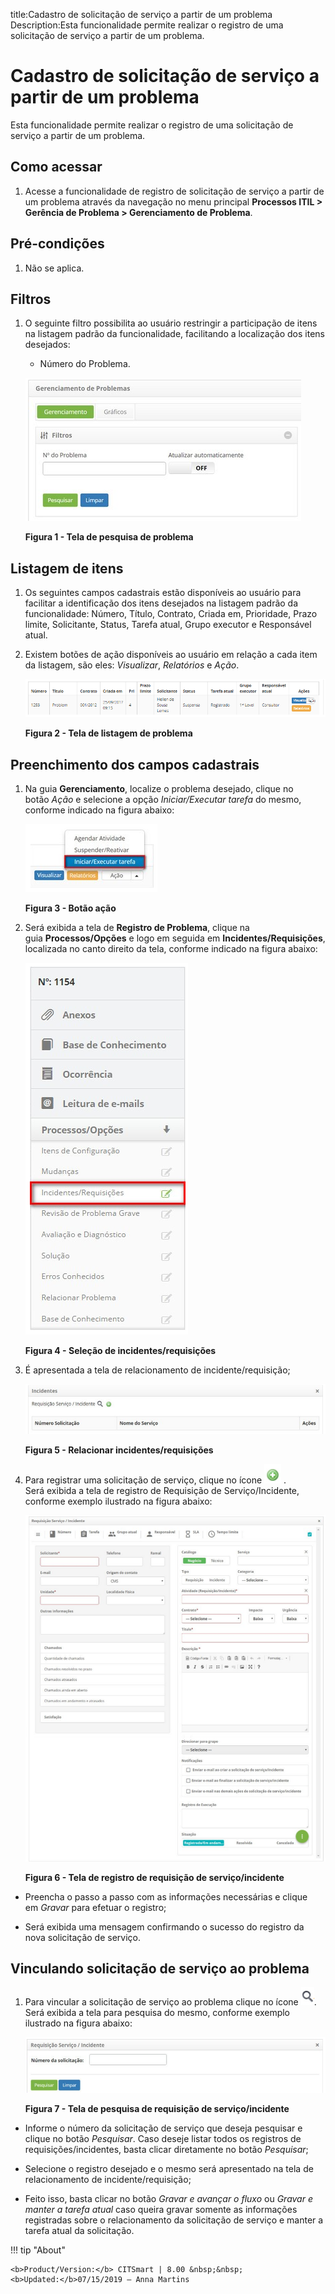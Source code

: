 title:Cadastro de solicitação de serviço a partir de um problema
Description:Esta funcionalidade permite realizar o registro de uma solicitação de serviço a partir de um problema.

# Cadastro de solicitação de serviço a partir de um problema

Esta funcionalidade permite realizar o registro de uma solicitação de serviço a
partir de um problema.

Como acessar
------------

1.  Acesse a funcionalidade de registro de solicitação de serviço a partir de um
    problema através da navegação no menu principal **Processos
    ITIL > Gerência de Problema > Gerenciamento de Problema**.

Pré-condições
-------------

1.  Não se aplica.

Filtros
-------

1.  O seguinte filtro possibilita ao usuário restringir a participação de itens
    na listagem padrão da funcionalidade, facilitando a localização dos itens
    desejados:

    -   Número do Problema.

    ![Criar](images/ticket-1.png)

    **Figura 1 - Tela de pesquisa de problema**

Listagem de itens
-----------------

1.  Os seguintes campos cadastrais estão disponíveis ao usuário para facilitar a
    identificação dos itens desejados na listagem padrão da
    funcionalidade: Número, Título, Contrato, Criada em, Prioridade, Prazo
    limite, Solicitante, Status, Tarefa atual, Grupo executor e Responsável
    atual.

2.  Existem botões de ação disponíveis ao usuário em relação a cada item da
    listagem, são eles: *Visualizar*, *Relatórios* e *Ação*.

    ![Criar](images/ticket-2.png)

    **Figura 2 - Tela de listagem de problema**

Preenchimento dos campos cadastrais
-----------------------------------

1.  Na guia **Gerenciamento**, localize o problema desejado, clique no
    botão *Ação* e selecione a opção *Iniciar/Executar tarefa* do mesmo,
    conforme indicado na figura abaixo:

    ![Criar](images/ticket-3.png)

    **Figura 3 - Botão ação**

1.  Será exibida a tela de **Registro de Problema**, clique na
    guia **Processos/Opções** e logo em seguida em **Incidentes/Requisições**,
    localizada no canto direito da tela, conforme indicado na figura abaixo:

    ![Criar](images/ticket-4.png)

    **Figura 4 - Seleção de incidentes/requisições**

1.  É apresentada a tela de relacionamento de incidente/requisição;

    ![Criar](images/ticket-5.png)

    **Figura 5 - Relacionar incidentes/requisições**

1.  Para registrar uma solicitação de serviço, clique no ícone ![Criar](images/ticket-6.png) . Será exibida a
    tela de registro de Requisição de Serviço/Incidente, conforme exemplo
    ilustrado na figura abaixo:

    ![Criar](images/ticket-7.png)

    **Figura 6 - Tela de registro de requisição de serviço/incidente**

-   Preencha o passo a passo com as informações necessárias e clique
    em *Gravar* para efetuar o registro;

-   Será exibida uma mensagem confirmando o sucesso do registro da nova
    solicitação de serviço.

Vinculando solicitação de serviço ao problema
---------------------------------------------

1.  Para vincular a solicitação de serviço ao problema clique no ícone ![Criar](images/ticket-8.png).
    Será exibida a tela para pesquisa do mesmo, conforme exemplo ilustrado na
    figura abaixo:

    ![Criar](images/ticket-9.png)   

    **Figura 7 - Tela de pesquisa de requisição de serviço/incidente**

-   Informe o número da solicitação de serviço que deseja pesquisar e clique no
    botão *Pesquisar*. Caso deseje listar todos os registros de
    requisições/incidentes, basta clicar diretamente no botão *Pesquisar*;

-   Selecione o registro desejado e o mesmo será apresentado na tela de
    relacionamento de incidente/requisição;

-   Feito isso, basta clicar no botão *Gravar e avançar o fluxo* ou *Gravar e
    manter a tarefa atual* caso queira gravar somente as informações registradas
    sobre o relacionamento da solicitação de serviço e manter a tarefa atual da
    solicitação.


!!! tip "About"

    <b>Product/Version:</b> CITSmart | 8.00 &nbsp;&nbsp;
    <b>Updated:</b>07/15/2019 – Anna Martins

